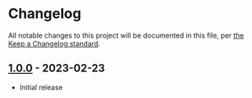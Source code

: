 # Changelog

All notable changes to this project will be documented in this file, per [the Keep a Changelog standard](http://keepachangelog.com/).

## [1.0.0] - 2023-02-23
- Initial release

[1.0.0]: https://github.com/matchboxdesigngroup/matchbox-fire-protection/releases/tag/1.0.0
